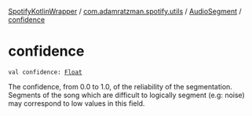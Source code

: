 [SpotifyKotlinWrapper](../../index.md) / [com.adamratzman.spotify.utils](../index.md) / [AudioSegment](index.md) / [confidence](./confidence.md)

# confidence

`val confidence: `[`Float`](https://kotlinlang.org/api/latest/jvm/stdlib/kotlin/-float/index.html)

The confidence, from 0.0 to 1.0, of the reliability of the segmentation. Segments of the song which
are difficult to logically segment (e.g: noise) may correspond to low values in this field.

